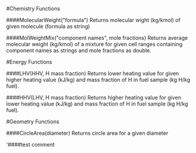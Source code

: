 #Chemistry Functions

####MolecularWeight("formula")
  Returns molecular wight (kg/kmol) of given molecule (formula as string)
  
####MolWeightMix("component names", mole fractions)
Returns average molecular weight (kg/kmol) of a mixture for given cell ranges containing component names as strings and mole fractions as double.

#Energy Functions

####LHV(HHV, H mass fraction)
Returns lower heating value for given higher heating value (kJ/kg) and mass fraction of H in fuel sample (kg H/kg fuel).

####HHV(LHV, H mass fraction)
Returns higher heating value for given lower heating value (kJ/kg) and mass fraction of H in fuel sample (kg H/kg fuel).
  
#Geometry Functions

####CircleArea(diameter)
Returns circle area for a given diameter

'####test comment
